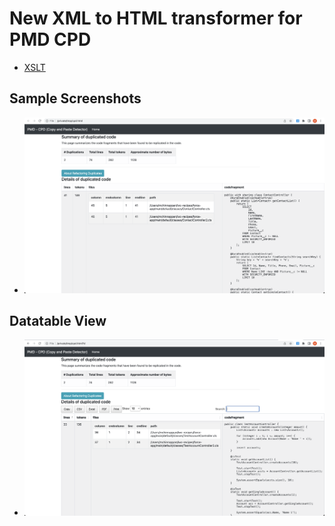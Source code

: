 # New XML to HTML transformer for PMD CPD

- [XSLT](../cpdhtml-v2.xslt)

## Sample Screenshots

- ![Sample-1](./cpdhtml-v2-1.png)

## Datatable View

- ![Sample-datatable](./cpdhtml-v2-2.png)

